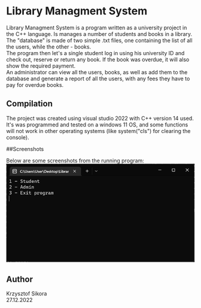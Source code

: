 # Library Managment System

Library Managment System is a program written as a university project in the C++ language. Is manages a number of students and books in a library. The "database" is made of two simple .txt files, one containing the list of all the users, while the other - books. \
The program then let's a single student log in using his university ID and check out, reserve or return any book. If the book was overdue, it will also show the required payment. \
An administrator can view all the users, books, as well as add them to the database and generate a report of all the users, with any fees they have to pay for overdue books.

## Compilation

The project was created using visual studio 2022 with C++ version 14 used. \
It's was programmed and tested on a windows 11 OS, and some functions will not work in other operating systems (like system("cls") for clearing the console).

##Screenshots

Below are some screenshots from the running program:
![Main menu](/screenshots/main_menu.png?raw=true "Main Menu")

## Author
Krzysztof Sikora\
27.12.2022
